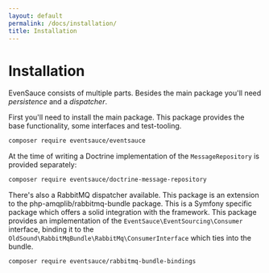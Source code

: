 ```yaml
---
layout: default
permalink: /docs/installation/
title: Installation
---
```


# Installation

EvenSauce consists of multiple parts. Besides the main package you'll need _persistence_ and a _dispatcher_.

First you'll need to install the main package. This package provides the base functionality, some interfaces and
test-tooling.

```bash
composer require eventsauce/eventsauce
```

At the time of writing a Doctrine implementation of the `MessageRepository` is provided separately:

```bash
composer require eventsauce/doctrine-message-repository
```

There's also a RabbitMQ dispatcher available. This package is an extension to the php-amqplib/rabbitmq-bundle package.
This is a Symfony specific package which offers a solid integration with the framework. This package provides an
implementation of the `EventSauce\EventSourcing\Consumer` interface, binding it to the
`OldSound\RabbitMqBundle\RabbitMq\ConsumerInterface` which ties into the bundle.

```bash
composer require eventsauce/rabbitmq-bundle-bindings
```